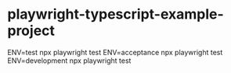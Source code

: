 # playwright-typescript-example-project


ENV=test npx playwright test
ENV=acceptance npx playwright test
ENV=development npx playwright test